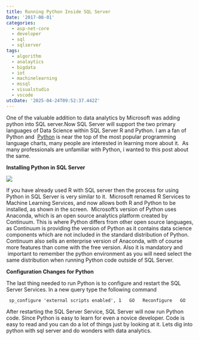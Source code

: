 ```yaml
---
title: Running Python Inside SQL Server
Date: '2017-08-01'
categories:
  - asp-net-core
  - developer
  - sql
  - sqlserver
tags:
  - algorithm
  - analaytics
  - bigdata
  - iot
  - machinelearning
  - mssql
  - visualstudio
  - vscode
utcDate: '2025-04-24T09:52:37.442Z'
---
```


One of the valuable addition to data analytics by Microsoft was adding python into SQL server.Now SQL Server will support the two primary languages of Data Science within SQL Server R and Python. I am a fan of Python and  [Python](http://spectrum.ieee.org/computing/software/the-2017-top-programming-languages) is near the top of the most popular programming language charts, many people are interested in learning more about it.  As many professionals are unfamiliar with Python, i wanted to this post about the same.  
  
**Installing Python in SQL Server**  
  

[![](https://sajeetharan.wordpress.com/wp-content/uploads/2017/08/b6867-pythoninstallsqlserver.png?w=262)](https://sajeetharan.wordpress.com/wp-content/uploads/2017/08/b6867-pythoninstallsqlserver.png)

  

  

  

  

  

  

  

  

  

  

  

  

  

  

  

  

  

  

  

  

  

  

  

  

If you have already used R with SQL server then the process for using Python in SQL Server is very similar to it.  Microsoft renamed R Services to Machine Learning Services, and now allows both R and Python to be installed, as shown in the screen.  Microsoft’s version of Python uses Anaconda, which is an open source analytics platform created by Continuum. This is where Python differs from other open source languages, as Continuum is providing the version of Python as it contains data science components which are not included in the standard distribution of Python. Continuum also sells an enterprise version of Anaconda, with of course more features than come with the free version. Also it is mandatory and  important to remember the python environment as you will need select the same distribution when running Python code outside of SQL Server.

  

**Configuration Changes for Python**

  

The last thing needed to run Python is to configure and restart the SQL Server Services. In a new query type the following command

  

```
 sp_configure 'external scripts enabled', 1   GO   Reconfigure   GO  
```

  

After restarting the SQL Server Service, SQL Server will now run Python code. Since Python is easy to learn for even a novice developer. Code is easy to read and you can do a lot of things just by looking at it. Lets dig into python with sql server and do wonders with data analytics.
